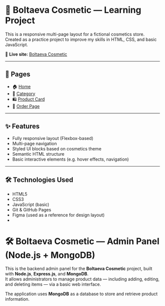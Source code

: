 # 💄 Boltaeva Cosmetic — Learning Project

This is a responsive multi-page layout for a fictional cosmetics store.  
Created as a practice project to improve my skills in HTML, CSS, and basic JavaScript.

🔗 **Live site:** [Boltaeva Cosmetic](https://dashiel333.github.io/Boltaeva-cosmetic/)

---

## 📄 Pages

- 🏠 [Home](https://dashiel333.github.io/Boltaeva-cosmetic/)
- 📂 [Category](https://dashiel333.github.io/Boltaeva-cosmetic/%D1%81ategory.html)
- 🛍️ [Product Card](https://dashiel333.github.io/Boltaeva-cosmetic/product-card.html)
- 🧾 [Order Page](https://dashiel333.github.io/Boltaeva-cosmetic/order.html)

---

## ✨ Features

- Fully responsive layout (Flexbox-based)
- Multi-page navigation
- Styled UI blocks based on cosmetics theme
- Semantic HTML structure
- Basic interactive elements (e.g. hover effects, navigation)

---

## 🛠 Technologies Used

- HTML5  
- CSS3  
- JavaScript (basic)  
- Git & GitHub Pages  
- Figma (used as a reference for design layout)
- 
# 🛠️ Boltaeva Cosmetic — Admin Panel (Node.js + MongoDB)

This is the backend admin panel for the **Boltaeva Cosmetic** project, built with **Node.js**, **Express.js**, and **MongoDB**.  
It allows administrators to manage product data — including adding, editing, and deleting items — via a basic web interface.

The application uses **MongoDB** as a database to store and retrieve product information.

